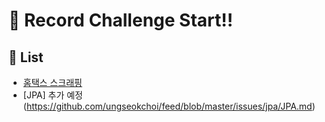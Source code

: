 # :loudspeaker: Record Challenge Start!!

## :pushpin: List
- [홈택스 스크래핑](https://github.com/ungseokchoi/feed/blob/master/issues/homeTax/홈택스_스크래핑.md)
- [JPA] 추가 예정(https://github.com/ungseokchoi/feed/blob/master/issues/jpa/JPA.md)

